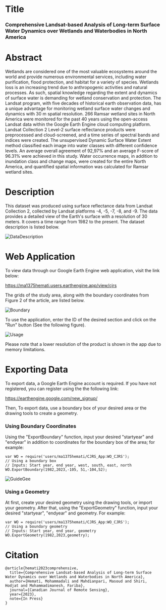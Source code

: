 # Title 
### Comprehensive Landsat-based Analysis of Long-term Surface Water Dynamics over Wetlands and Waterbodies in North America

# Abstract
Wetlands are considered one of the most valuable ecosystems around the world and provide numerous environmental services, including water purification, flood protection, and habitat for a variety of species. Wetlands loss is an increasing trend due to anthropogenic activities and natural processes. As such, spatial knowledge regarding the extent and dynamics of surface water is demanding for wetland conservation and protection. The Landsat program, with five decades of historical earth observation data, has a unique advantage for monitoring wetland surface water changes and dynamics with 30 m spatial resolution. 266 Ramsar wetland sites in North America were monitored for the past 40 years using the open-access Landsat data within the Google Earth Engine cloud computing platform. Landsat Collection 2 Level-2 surface reflectance products were preprocessed and cloud-screened, and a time series of spectral bands and indices were created. The unsupervised Dynamic Surface Water Extent method classified each image into water classes with different confidence levels. An average overall agreement of 92,97% and an average F-score of 96.31% were achieved in this study. Water occurrence maps, in addition to inundation class and change maps, were created for the entire North America, and quantified spatial information was calculated for Ramsar wetland sites.

# Description
This dataset was produced using surface reflectance data from Landsat Collection 2, collected by Landsat platforms -4, -5, -7, -8, and -9. The data provides a detailed view of the Earth's surface with a resolution of 30 meters. It covers a time range from 1982 to the present. The dataset description is listed below.


![DataDescription](https://github.com/BEEILAB/Publications/assets/148573233/dfc8e998-cbd8-4f22-86e3-b00b8f7ab315)


# Web Application

To view data through our Google Earth Engine web application, visit the link below:

https://ma1375hemati.users.earthengine.app/view/cjrs

The grids of the study area, along with the boundary coordinates from Figure 2 of the article, are listed below.


![Boundary](https://github.com/BEEILAB/Publications/assets/148573233/9706ea24-c9ae-4c92-b265-0a161704ac60)


To use the application, enter the ID of the desired section and click on the "Run" button (See the following  figure).


![Usage](https://github.com/BEEILAB/Publications/assets/148573233/6703e26a-0561-4000-a798-f19df74adee5)



Please note that a lower resolution of the product is shown in the app due to memory limitations.


# Exporting Data
To export data, a Google Earth Engine account is required. If you have not registered, you can register using the the following link:

https://earthengine.google.com/new_signup/ 

Then, To export data, use a boundary box of your desired area or the drawing tools to create a geometry.

### Using Boundary Coordinates

Using the "ExportBoundary" function, input your desired "startyear" and "endyear" in addition to coordinates for the boundary box of the area; for example:
	

```
var WO = require('users/ma1375hemati/CJRS_App:WO_CJRS');
// Using a boundary box
// Inputs: Start year, end year, west, south, east, north
WO.ExportBoundary(1982,2023,-105, 51,-104,52);
```


![GuideGee](https://github.com/BEEILAB/Publications/assets/148573233/3e1bf734-43ef-4e1a-bd64-f4553bfcc3d6)



### Using a Geometry
At first, create your desired geometry using the drawing tools, or import your geometry. After that, using the "ExportGeometry" function, input your desired "startyear", "endyear" and geometry. For example:

```
var WO = require('users/ma1375hemati/CJRS_App:WO_CJRS');
// Using a boundary geometry
// Inputs: Start year, end year, geometry
WO.ExportGeometry(1982,2023,geometry);
```

# Citation

```plaintext
@article{hemati2023comprehensive,
  title={Comprehensive Landsat-based Analysis of Long-term Surface Water Dynamics over Wetlands and Waterbodies in North America},
  author={Hemati, Mohammadali and Mahdianpari, Masoud and Shiri, Hodjat and Mohammadimanesh, Fariba},
  journal={Canadian Journal of Remote Sensing},
  year={2023},
  note={In Press}
}
